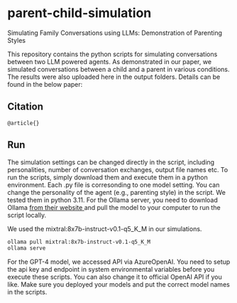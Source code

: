 # parent-child-simulation
 Simulating Family Conversations using LLMs: Demonstration of Parenting Styles

This repository contains the python scripts for simulating conversations between two LLM powered agents. 
As demonstrated in our paper, we simulated conversations between a child and a parent in various conditions. The results were also uploaded here in the output folders.
Details can be found in the below paper:

## Citation

```
@article{}
```

## Run
The simulation settings can be changed directly in the script, including personalities, number of conversation exchanges, output file names etc.
To run the scripts, simply download them and execute them in a python environment. Each .py file is corresonding to one model setting. You can change the personality of the agent (e.g., parenting style) in the script.
We tested them in python 3.11.
For the Ollama server, you need to download Ollama <a href="https://ollama.com/" target="_blank"> from their website </a> and pull the model to your computer to run the script locally. 

We used the mixtral:8x7b-instruct-v0.1-q5_K_M in our simulations.
```bash
ollama pull mixtral:8x7b-instruct-v0.1-q5_K_M
ollama serve
```

For the GPT-4 model, we accessed API via AzureOpenAI. You need to setup the api key and endpoint in system environmental variables before you execute these scripts. You can also change it to official OpenAI API if you like.
Make sure you deployed your models and put the correct model names in the scripts.

